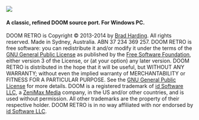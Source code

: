 ![](http://1.bp.blogspot.com/-u7eM3n3U75A/UuMTPJkcCXI/AAAAAAAAEkk/-lua6-DizY0/s1600/logo.png)

#### A classic, refined DOOM source port. For Windows PC.

DOOM RETRO is Copyright © 2013-2014 by [Brad Harding](mailto:brad@doomretro.com). All rights reserved. Made in Sydney, Australia. ABN 37 234 369 257. DOOM RETRO is free software: you can redistribute it and/or modify it under the terms of the [GNU General Public License](http://www.gnu.org/licenses/gpl.html) as published by the [Free Software Foundation](http://www.fsf.org/), either version 3 of the License, or (at your option) any later version. DOOM RETRO is distributed in the hope that it will be useful, but WITHOUT ANY WARRANTY; without even the implied warranty of
MERCHANTABILITY or FITNESS FOR A PARTICULAR PURPOSE. See the [GNU General Public License](http://www.gnu.org/licenses/gpl.html) for more details. DOOM is a registered trademark of [id Software LLC](http://www.idsoftware.com), a [ZeniMax Media](http://www.zenimax.com/) company, in the US and/or other countries, and is used without permission. All other trademarks are the property of their respective holder. DOOM RETRO is in no way affiliated with nor endorsed by [id Software LLC](http://www.idsoftware.com).
